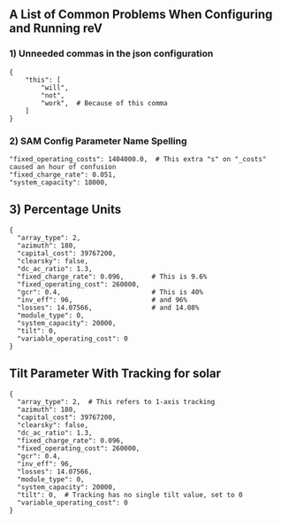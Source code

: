 ## A List of Common Problems When Configuring and Running reV

### 1) Unneeded commas in the json configuration
    {
        "this": [
            "will",
            "not",
            "work",  # Because of this comma
        ]
    }
    
### 2) SAM Config Parameter Name Spelling

    "fixed_operating_costs": 1404000.0,  # This extra "s" on "_costs" caused an hour of confusion
    "fixed_charge_rate": 0.051,
    "system_capacity": 18000,


## 3) Percentage Units

    {
      "array_type": 2,
      "azimuth": 180,
      "capital_cost": 39767200,
      "clearsky": false,
      "dc_ac_ratio": 1.3,
      "fixed_charge_rate": 0.096,       # This is 9.6%
      "fixed_operating_cost": 260000,
      "gcr": 0.4,                       # This is 40%
      "inv_eff": 96,                    # and 96% 
      "losses": 14.07566,               # and 14.08%
      "module_type": 0,
      "system_capacity": 20000,
      "tilt": 0,
      "variable_operating_cost": 0
    }


## Tilt Parameter With Tracking for solar
    {
      "array_type": 2,  # This refers to 1-axis tracking
      "azimuth": 180,
      "capital_cost": 39767200,
      "clearsky": false,
      "dc_ac_ratio": 1.3,
      "fixed_charge_rate": 0.096,
      "fixed_operating_cost": 260000,
      "gcr": 0.4,
      "inv_eff": 96, 
      "losses": 14.07566,
      "module_type": 0,
      "system_capacity": 20000,
      "tilt": 0,  # Tracking has no single tilt value, set to 0
      "variable_operating_cost": 0
    }